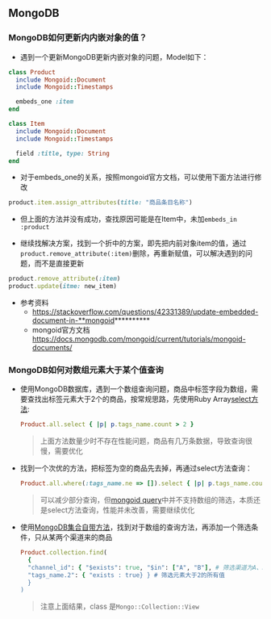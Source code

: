 ## MongoDB
### MongoDB如何更新内内嵌对象的值？

- 遇到一个更新MongoDB更新内嵌对象的问题，Model如下：

```ruby
class Product
  include Mongoid::Document
  include Mongoid::Timestamps

  embeds_one :item
end

class Item
  include Mongoid::Document
  include Mongoid::Timestamps

  field :title, type: String
end
```

- 对于embeds_one的关系，按照mongoid官方文档，可以使用下面方法进行修改
```ruby
product.item.assign_attributes(title: "商品条目名称")
```

- 但上面的方法并没有成功，查找原因可能是在Item中，未加`embeds_in :product`

- 继续找解决方案，找到一个折中的方案，即先把内前对象item的值，通过`product.remove_attribute(:item)`删除，再重新赋值，可以解决遇到的问题，而不是直接更新

```ruby
product.remove_attribute(:item)
product.update(itme: new_item)
```

- 参考资料
  - https://stackoverflow.com/questions/42331389/update-embedded-document-in-**mongoid**********
  - mongoid官方文档 https://docs.mongodb.com/mongoid/current/tutorials/mongoid-documents/

### MongoDB如何对数组元素大于某个值查询

- 使用MongoDB数据库，遇到一个数组查询问题，商品中标签字段为数组，需要查找出标签元素大于2个的商品，按常规思路，先使用Ruby Array[select方法](https://apidock.com/ruby/Array/select):

  ```ruby
  Product.all.select { |p| p.tags_name.count > 2 }
  ```
  > 上面方法数量少时不存在性能问题，商品有几万条数据，导致查询很慢，需要优化

- 找到一个次优的方法，把标签为空的商品先去掉，再通过select方法查询：

  ```ruby
  Product.all.where(:tags_name.ne => []).select { |p| p.tags_name.count > 2 }
  ```
  > 可以减少部分查询，但[mongoid query](https://mongoid.github.io/old/en/mongoid/docs/querying.html#queries)中并不支持数组的筛选，本质还是select方法查询，性能并未改善，需要继续优化

- 使用[MongoDB集合自带方法](https://docs.mongodb.com/manual/reference/method/db.collection.find/)，找到对于数组的查询方法，再添加一个筛选条件，只从某两个渠道来的商品
  ```ruby
  Product.collection.find(
    {
    "channel_id": { "$exists": true, "$in": ["A", "B"], # 筛选渠道为A、B的所有值
    "tags_name.2": { "exists : true} } # 筛选元素大于2的所有值
    }
  )
  ```
  > 注意上面结果，class 是`Mongo::Collection::View`
